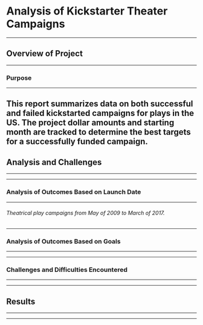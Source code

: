 # Analysis of Kickstarter Theater Campaigns

---
## Overview of Project

---
### Purpose

---
This report summarizes data on both successful and failed kickstarted campaigns for plays in the US. The project dollar amounts and starting month are tracked to determine the best targets for a successfully funded campaign.
---
## Analysis and Challenges
---

---
### Analysis of Outcomes Based on Launch Date
---
###### Theatrical play campaigns from May of 2009 to March of 2017.  
---
### Analysis of Outcomes Based on Goals
---

---
### Challenges and Difficulties Encountered
---

---
## Results
---

---
